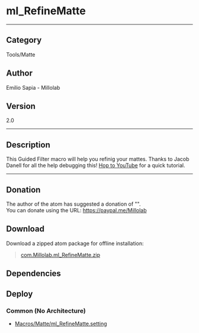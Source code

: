 # ml_RefineMatte
___

## Category
Tools/Matte

## Author
Emilio Sapia - Millolab

## Version
2.0

___

## Description
<p> This Guided Filter macro will help you refinig your mattes. Thanks to Jacob Danell for all the help debugging this! <a href="https://youtu.be/jl1bvoilkP4">Hop to YouTube</a> for a quick tutorial.</p>

___

## Donation
The author of the atom has suggested a donation of "".  
You can donate using the URL: <a href="https://paypal.me/Millolab">https://paypal.me/Millolab</a>

## Download

Download a zipped atom package for offline installation:
> [com.Millolab.ml_RefineMatte.zip](https://gitlab.com/WeSuckLess/Reactor/-/archive/master/Reactor-master.zip?path=Atoms/com.Millolab.ml_RefineMatte)  

## Dependencies

## Deploy

### Common (No Architecture)

<ul>
<li><a href="https://gitlab.com/WeSuckLess/Reactor/-/blob/master/Atoms/com.Millolab.ml_RefineMatte/Macros/Matte/ml_RefineMatte.setting?ref_type=heads">Macros/Matte/ml_RefineMatte.setting</a></li>
</ul>
